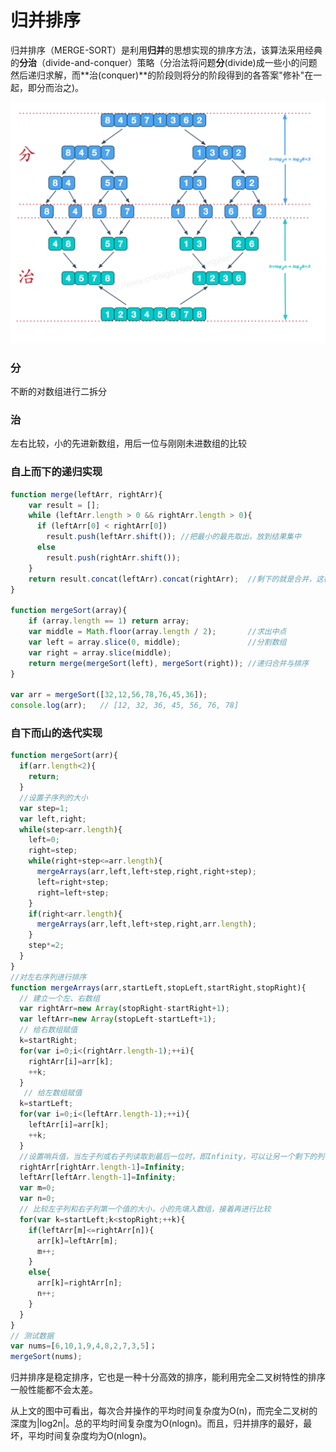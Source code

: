 # 归并排序

归并排序（MERGE-SORT）是利用**归并**的思想实现的排序方法，该算法采用经典的**分治**（divide-and-conquer）策略（分治法将问题**分**(divide)成一些小的问题然后递归求解，而**治(conquer)**的阶段则将分的阶段得到的各答案"修补"在一起，即分而治之)。

![](<../../../.gitbook/assets/image (176).png>)

### 分

不断的对数组进行二拆分

### 治

左右比较，小的先进新数组，用后一位与刚刚未进数组的比较

### 自上而下的递归实现

```javascript
function merge(leftArr, rightArr){  
    var result = [];  
    while (leftArr.length > 0 && rightArr.length > 0){  
      if (leftArr[0] < rightArr[0])  
        result.push(leftArr.shift()); //把最小的最先取出，放到结果集中   
      else   
        result.push(rightArr.shift());  
    }   
    return result.concat(leftArr).concat(rightArr);  //剩下的就是合并，这样就排好序了  
}  

function mergeSort(array){  
    if (array.length == 1) return array;  
    var middle = Math.floor(array.length / 2);       //求出中点  
    var left = array.slice(0, middle);               //分割数组  
    var right = array.slice(middle);  
    return merge(mergeSort(left), mergeSort(right)); //递归合并与排序  
}  

var arr = mergeSort([32,12,56,78,76,45,36]);
console.log(arr);   // [12, 32, 36, 45, 56, 76, 78]
```

### 自下而山的迭代实现

```javascript
function mergeSort(arr){
  if(arr.length<2){
    return;
  }
  //设置子序列的大小
  var step=1; 
  var left,right;
  while(step<arr.length){
    left=0;
    right=step;
    while(right+step<=arr.length){
      mergeArrays(arr,left,left+step,right,right+step);
      left=right+step;
      right=left+step;
    }
    if(right<arr.length){
      mergeArrays(arr,left,left+step,right,arr.length);
    }
    step*=2;
  }
}
//对左右序列进行排序
function mergeArrays(arr,startLeft,stopLeft,startRight,stopRight){
  // 建立一个左、右数组
  var rightArr=new Array(stopRight-startRight+1);
  var leftArr=new Array(stopLeft-startLeft+1);
  // 给右数组赋值
  k=startRight;
  for(var i=0;i<(rightArr.length-1);++i){
    rightArr[i]=arr[k];
    ++k;
  }
   // 给左数组赋值
  k=startLeft;
  for(var i=0;i<(leftArr.length-1);++i){
    leftArr[i]=arr[k];
    ++k;
  }
  //设置哨兵值，当左子列或右子列读取到最后一位时，即Infinity，可以让另一个剩下的列中的值直接插入到数组中
  rightArr[rightArr.length-1]=Infinity;
  leftArr[leftArr.length-1]=Infinity;
  var m=0;
  var n=0;
  // 比较左子列和右子列第一个值的大小，小的先填入数组，接着再进行比较
  for(var k=startLeft;k<stopRight;++k){
    if(leftArr[m]<=rightArr[n]){
      arr[k]=leftArr[m];
      m++; 
    }
    else{
      arr[k]=rightArr[n];
      n++;
    }
  }
}
// 测试数据
var nums=[6,10,1,9,4,8,2,7,3,5]；
mergeSort(nums);
```

归并排序是稳定排序，它也是一种十分高效的排序，能利用完全二叉树特性的排序一般性能都不会太差。

从上文的图中可看出，每次合并操作的平均时间复杂度为O(n)，而完全二叉树的深度为|log2n|。总的平均时间复杂度为O(nlogn)。而且，归并排序的最好，最坏，平均时间复杂度均为O(nlogn)。
